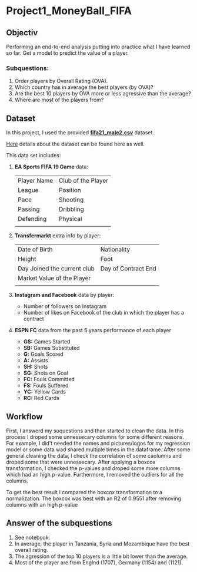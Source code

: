 # Project1_MoneyBall_FIFA

## Objectiv
Performing an end-to-end analysis putting into practice what I have learned so far. Get a model to predict the value of a player.

### Subquestions:
1. Order players by Overall Rating (OVA).
2. Which country has in average the best players (by OVA)?
3. Are the best 10 players by OVA more or less agressive than the average?
4. Where are most of the players from?

## Dataset 
In this project, I used the provided [**fifa21_male2.csv**](https://github.com/Ironhack-Data-0621-Remote/Project_FIFA_MoneyBall/tree/main/Data) dataset.

[Here](https://www.kaggle.com/ekrembayar/fifa-21-complete-player-dataset?select=fifa21_male2.csv) details about the dataset can be found here as well. 

This data set includes:

1. **EA Sports FIFA 19 Game** data:

    |   |   |
    |---|---|
    |  Player Name | Club of the Player   |
    | League  | Position  |
    | Pace  |  Shooting |
    |  Passing | Dribbling  |
    | Defending|Physical|
    |||


1. **Transfermarkt** extra info by player:

    |   |   |
    |---|---|
    |  Date of Birth| Nationality   |
    | Height  | Foot  |
    | Day Joined the current club  |  Day of Contract End |
    |  Market Value of the Player |  |
    |||


2. **Instagram and Facebook** data by player:

   - Number of followers on Instagram
   - Number of likes on Facebook of the club in which the player has a contract

4. **ESPN FC** data from the past 5 years performance of each player

   - **GS:** Games Started
   - **SB:** Games Substituted
   - **G:** Goals Scored
   - **A:** Assists
   - **SH:** Shots
   - **SG:** Shots on Goal
   - **FC:** Fouls Committed
   - **FS:** Fouls Suffered
   - **YC:** Yellow Cards
   - **RC:** Red Cards

## Workflow
First, I answerd my suquestions and than started to clean the data. In this process I droped some unnessecary columns for some different reasons. For example, I did't needed the names and pictures/logos for my regression model or some data wad shared multiple times in the dataframe.
After some general cleaning the data, I check the correlation of some caolumns and droped some that were unnessecary. After applying a boxcox transformation, I checked the p-values and droped some more columns which had an high p-value. Furthermore, I removed the outliers for all the columns.

To get the best result I compared the boxcox transformation to a normalization. The boxcox was best with an R2 of 0.9551 after removing columns with an high p-value


## Answer of the subquestions
1. See notebook.
2. In average, the player in Tanzania, Syria and Mozambique have the best overall rating.
3. The agression of the top 10 players is a little bit lower than the average.
4. Most of the player are from Englnd (1707), Germany (1154) and (1121).
